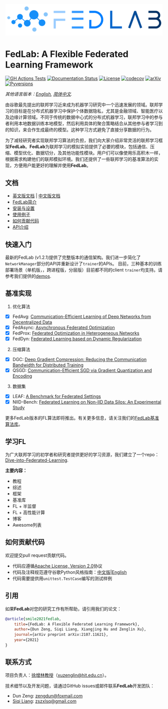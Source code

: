 <p align="center"><img src="./docs/imgs/FedLab-logo.svg?raw=True" width=700></p>

# FedLab: A Flexible Federated Learning Framework

[![GH Actions Tests](https://github.com/SMILELab-FL/FedLab/actions/workflows/CI.yml/badge.svg)](https://github.com/SMILELab-FL/FedLab/actions) [![Documentation Status](https://readthedocs.org/projects/fedlab/badge/?version=master)](https://fedlab.readthedocs.io/en/master/?badge=master) [![License](https://img.shields.io/github/license/SMILELab-FL/FedLab)](https://opensource.org/licenses/Apache-2.0) [![codecov](https://codecov.io/gh/SMILELab-FL/FedLab/branch/master/graph/badge.svg?token=4HHB5JCSC6)](https://codecov.io/gh/SMILELab-FL/FedLab) [![arXiv](https://img.shields.io/badge/arXiv-2107.11621-red.svg)](https://arxiv.org/abs/2107.11621) [![Pyversions](https://img.shields.io/pypi/pyversions/fedlab.svg?style=flat-square)](https://pypi.python.org/pypi/fedlab)


_其他语言版本：[English](README.md), [简体中文](README.zh-cn.md)._

   由谷歌最先提出的联邦学习近来成为机器学习研究中一个迅速发展的领域。联邦学习的目标是在分布式机器学习中保护个体数据隐私，尤其是金融领域、智能医疗以及边缘计算领域。不同于传统的数据中心式的分布式机器学习，联邦学习中的参与者利用本地数据训练本地模型，然后利用具体的聚合策略结合从其他参与者学习到的知识，来合作生成最终的模型。这种学习方式避免了直接分享数据的行为。

   为了减轻研究者实现联邦学习算法的负担，我们向大家介绍非常灵活的联邦学习框架**FedLab**。**FedLab**为联邦学习的模拟实验提供了必要的模块，包括通信、压缩、模型优化、数据切分，及其他功能性模块。用户们可以像使用乐高积木一样，根据需求构建他们的联邦模拟环境。我们还提供了一些联邦学习的基准算法的实现，方便用户能更好的理解并使用**FedLab**。

## 文档

- [英文版文档](https://fedlab.readthedocs.io/en/master/) | [中文版文档](https://fedlab.readthedocs.io/zh_CN/latest/)
- [FedLab简介](https://fedlab.readthedocs.io/en/master/overview.html)
- [安装与设置](https://fedlab.readthedocs.io/en/master/install.html)
- [使用例子](https://fedlab.readthedocs.io/en/master/example.html)
- [如何贡献代码](https://fedlab.readthedocs.io/en/master/contributing.html)
- [API介绍](https://fedlab.readthedocs.io/en/master/autoapi/index.html)



## 快速入门

最新的FedLab (v1.2.1)提供了完整版本的通信架构。我们进一步简化了`NetworkManager`部分的API并重新设计了`trainer`的APIs。 目前，三种基本的训练部署场景（单机版，，跨进程版，分层版）目前都不同的client `trainer`均支持。请参考我们提供的[demos](./examples/README.md).

## 基准实现

1. 优化算法
- [x] FedAvg: [Communication-Efficient Learning of Deep Networks from Decentralized Data](http://proceedings.mlr.press/v54/mcmahan17a/mcmahan17a.pdf)
- [x] FedAsync: [Asynchronous Federated Optimization](http://arxiv.org/abs/1903.03934)
- [x] FedProx: [Federated Optimization in Heterogeneous Networks](https://arxiv.org/abs/1812.06127)
- [x] FedDyn: [Federated Learning based on Dynamic Regularization](https://openreview.net/pdf?id=B7v4QMR6Z9w)

2. 压缩算法
- [x] DGC: [Deep Gradient Compression: Reducing the Communication Bandwidth for Distributed Training](https://arxiv.org/abs/1712.01887)
- [x] QSGD: [Communication-Efficient SGD via Gradient Quantization and Encoding](https://proceedings.neurips.cc/paper/2017/hash/6c340f25839e6acdc73414517203f5f0-Abstract.html)

3. 数据集
- [x] LEAF: [A Benchmark for Federated Settings](http://arxiv.org/abs/1812.01097)
- [x] NIID-Bench: [Federated Learning on Non-IID Data Silos: An Experimental Study](https://arxiv.org/abs/2102.02079)

更多FedLab版本的FL算法即将推出。有关更多信息，请关注我们的[FedLab基准算法库](https://github.com/SMILELab-FL/FedLab-benchmarks)。



## 学习FL

为广大联邦学习的初学者和研究者提供更好的学习资源，我们建立了一个repo：[Dive-into-Federated-Learning](https://github.com/SMILELab-FL/Dive-into-Federated-Learning).

__主要内容：__

- 教程
- 综述
- 框架
- 基准库
- FL + 半监督
- FL + 高性能计算
- 博客
- Awesome列表



## 如何贡献代码

欢迎提交pull request贡献代码。

- 代码应遵循[Apache License, Version 2.0](https://www.apache.org/licenses/LICENSE-2.0.html)协议
- 代码及注释规范遵守谷歌Python风格指南：[中文版](https://zh-google-styleguide.readthedocs.io/en/latest/google-python-styleguide/python_style_rules/)|[English](https://google.github.io/styleguide/pyguide.html)
- 代码需要提供用`unittest.TestCase`编写的测试样例



## 引用

如果**FedLab**对您的研究工作有所帮助，请引用我们的论文：

```bibtex
@article{smile2021fedlab,  
    title={FedLab: A Flexible Federated Learning Framework},  
    author={Dun Zeng, Siqi Liang, Xiangjing Hu and Zenglin Xu},  
    journal={arXiv preprint arXiv:2107.11621},  
    year={2021}
}
```



## 联系方式

项目负责人：[徐增林教授](https://scholar.google.com/citations?user=gF0H9nEAAAAJ&hl=en)（xuzenglin@hit.edu.cn）。

技术细节以及开发问题，请通过GitHub issues或邮件联系**FedLab**开发团队：

- Dun Zeng: zengdun@foxmail.com
- [Siqi Liang](https://scholar.google.com/citations?user=LIjv5BsAAAAJ&hl=en): zszxlsq@gmail.com





